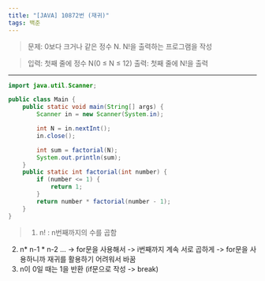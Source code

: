 ```yaml
---
title: "[JAVA] 10872번 (재귀)"
tags: 백준
---
```


>문제: 0보다 크거나 같은 정수 N. N!을 출력하는 프로그램을 작성

>입력: 첫째 줄에 정수 N(0 ≤ N ≤ 12)
출력: 첫째 줄에 N!을 출력

---

```java
import java.util.Scanner;

public class Main {
    public static void main(String[] args) {
        Scanner in = new Scanner(System.in);

        int N = in.nextInt();
        in.close();

        int sum = factorial(N);
        System.out.println(sum);
    }
    public static int factorial(int number) {
        if (number <= 1) {
            return 1;
        }
        return number * factorial(number - 1);
    }
}
```

>1. n! : n번째까지의 수를 곱함
2. n* n-1 * n-2 ... -> for문을 사용해서 -> i번째까지 계속 서로 곱하게
   -> for문을 사용하니까 재귀를 활용하기 어려워서 바꿈
3. n이 0일 때는 1을 반환 (if문으로 작성 -> break)
